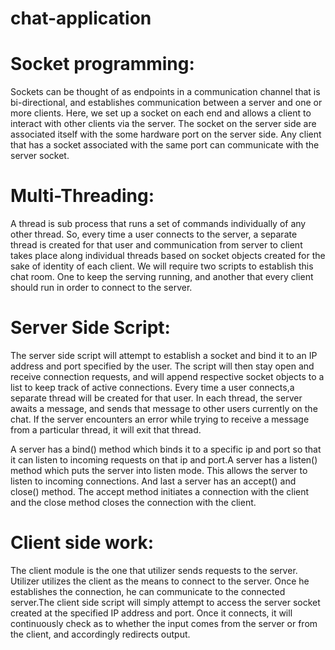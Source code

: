 # chat-application

# Socket programming:

Sockets can be thought of as endpoints in a communication channel that is bi-directional, 
and establishes communication between a server and one or more clients. Here, we set up a socket on 
each end and allows a client to interact with other clients via the server. The socket on the server 
side are associated itself with the some hardware port on the server side. Any client that has a socket associated 
with the same port can communicate with the server socket.


# Multi-Threading:

A thread is sub process that runs a set of commands individually of any other thread. So, every time a user 
connects to the server, a separate thread is created for that user and communication from server to client 
takes place along individual threads based on socket objects created for the sake of identity of each client.
We will require two scripts to establish this chat room. One to keep the serving running, and another that every 
client should run in order to connect to the server.

# Server Side Script:

The server side script will attempt to establish a socket and bind it to an IP address and port specified by the user.
The script will then stay open and receive connection requests, and will append respective 
socket objects to a list to keep track of active connections. Every time a user connects,a separate thread will be created 
for that user. In each thread, the server awaits a message, and sends that message to other users currently on the chat. If 
the server encounters an error while trying to receive a message from a particular thread, it will exit that thread.
 
 
A server has a bind() method which binds it to a specific ip and port so that it can listen to incoming requests on that ip and port.A server has a listen() method which puts the server into listen mode. This allows the server to listen to incoming connections. And last a server has an accept() and close() method. The accept method initiates a connection with the client and the close method closes the connection with the client.

 # Client side work:
 
The client module is the one that utilizer sends requests to the server. Utilizer utilizes the client as the means to connect to the server. Once he establishes the connection, he can communicate to the connected server.The client side script will simply attempt to access the server socket created at the specified IP address and port. Once it connects, it will continuously check as to whether the input comes from the server or from the client, and accordingly redirects output.
